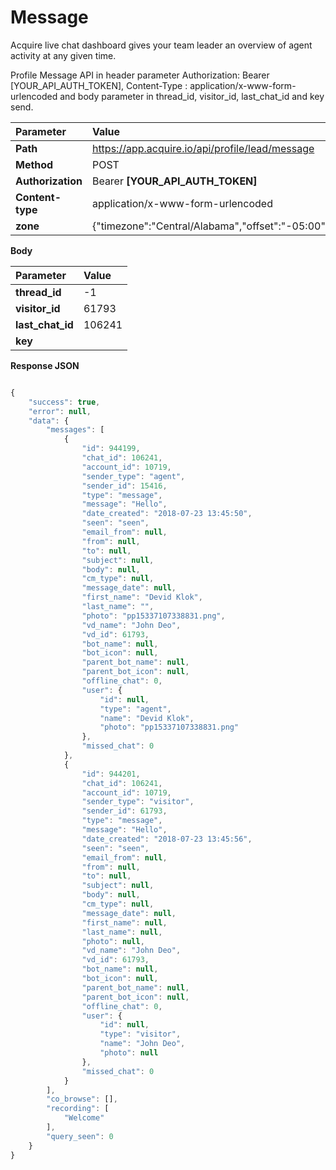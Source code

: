 # Message

Acquire live chat dashboard gives your team leader an overview of agent activity at any given time.

Profile Message API in header parameter Authorization: Bearer \[YOUR\_API\_AUTH\_TOKEN\], Content-Type : application/x-www-form-urlencoded and body parameter in thread\_id, visitor\_id, last\_chat\_id and key send.

| Parameter | Value |
| :--- | :--- |
| **Path** | https://app.acquire.io/api/profile/lead/message |
| **Method** | POST |
| **Authorization** | Bearer **\[YOUR\_API\_AUTH\_TOKEN\]** |
| **Content-type** | application/x-www-form-urlencoded |
| **zone** | {"timezone":"Central/Alabama","offset":"-05:00"} |

**Body**

| Parameter | Value |
| :--- | :--- |
| **thread\_id** | -1 |
| **visitor\_id** | 61793 |
| **last\_chat\_id** | 106241 |
| **key** |  |

**Response JSON**

```javascript

{
    "success": true,
    "error": null,
    "data": {
        "messages": [
            {
                "id": 944199,
                "chat_id": 106241,
                "account_id": 10719,
                "sender_type": "agent",
                "sender_id": 15416,
                "type": "message",
                "message": "Hello",
                "date_created": "2018-07-23 13:45:50",
                "seen": "seen",
                "email_from": null,
                "from": null,
                "to": null,
                "subject": null,
                "body": null,
                "cm_type": null,
                "message_date": null,
                "first_name": "Devid Klok",
                "last_name": "",
                "photo": "pp15337107338831.png",
                "vd_name": "John Deo",
                "vd_id": 61793,
                "bot_name": null,
                "bot_icon": null,
                "parent_bot_name": null,
                "parent_bot_icon": null,
                "offline_chat": 0,
                "user": {
                    "id": null,
                    "type": "agent",
                    "name": "Devid Klok",
                    "photo": "pp15337107338831.png"
                },
                "missed_chat": 0
            },
            {
                "id": 944201,
                "chat_id": 106241,
                "account_id": 10719,
                "sender_type": "visitor",
                "sender_id": 61793,
                "type": "message",
                "message": "Hello",
                "date_created": "2018-07-23 13:45:56",
                "seen": "seen",
                "email_from": null,
                "from": null,
                "to": null,
                "subject": null,
                "body": null,
                "cm_type": null,
                "message_date": null,
                "first_name": null,
                "last_name": null,
                "photo": null,
                "vd_name": "John Deo",
                "vd_id": 61793,
                "bot_name": null,
                "bot_icon": null,
                "parent_bot_name": null,
                "parent_bot_icon": null,
                "offline_chat": 0,
                "user": {
                    "id": null,
                    "type": "visitor",
                    "name": "John Deo",
                    "photo": null
                },
                "missed_chat": 0
            }
        ],
        "co_browse": [],
        "recording": [
            "Welcome"
        ],
        "query_seen": 0
    }
}
```

